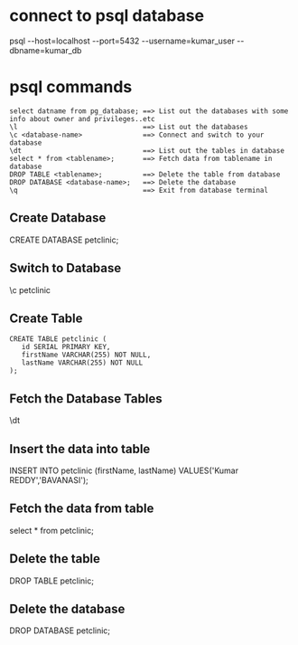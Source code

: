 connect to psql database
=========================
psql --host=localhost --port=5432 --username=kumar_user --dbname=kumar_db


psql commands
=============
```
select datname from pg_database; ==> List out the databases with some info about owner and privileges..etc
\l 						 		 ==> List out the databases
\c <database-name>  			 ==> Connect and switch to your database
\dt                              ==> List out the tables in database
select * from <tablename>;	     ==> Fetch data from tablename in database
DROP TABLE <tablename>;          ==> Delete the table from database
DROP DATABASE <database-name>;   ==> Delete the database
\q                               ==> Exit from database terminal
```

Create Database
---------------
CREATE DATABASE petclinic;

Switch to Database
------------------
\c petclinic

Create Table
------------
```
CREATE TABLE petclinic (
   id SERIAL PRIMARY KEY,
   firstName VARCHAR(255) NOT NULL,
   lastName VARCHAR(255) NOT NULL
);
```

Fetch the Database Tables
-------------------------
\dt

Insert the data into table
--------------------------
INSERT INTO petclinic (firstName, lastName) VALUES('Kumar REDDY','BAVANASI');

Fetch the data from table
-------------------------
select * from petclinic;

Delete the table
----------------
DROP TABLE petclinic;

Delete the database
-------------------
DROP DATABASE petclinic;